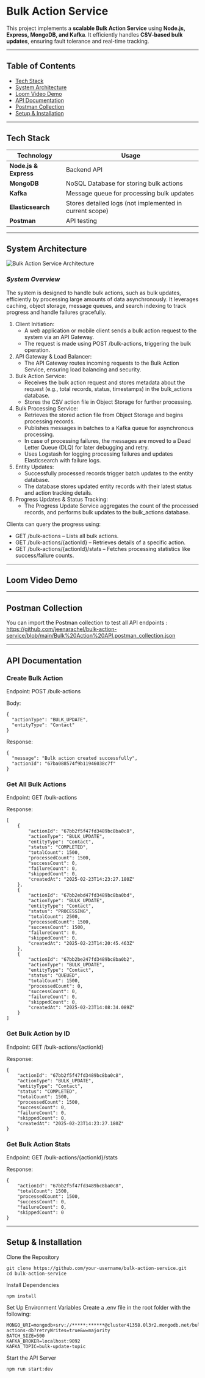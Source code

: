 # Bulk Action Service

This project implements a **scalable Bulk Action Service** using **Node.js, Express, MongoDB, and Kafka**. It efficiently handles **CSV-based bulk updates**, ensuring fault tolerance and real-time tracking.

---

## Table of Contents
- [Tech Stack](https://github.com/jeenarachel/bulk-action-service/blob/main/README.md#system-architecture)
- [System Architecture](#️system-architecture)
- [Loom Video Demo](#-loom-video-demo)
- [API Documentation](#-api-documentation)
- [Postman Collection](#-postman-collection)
- [Setup & Installation](#-setup--installation)
  
---

## Tech Stack
| **Technology** | **Usage** |
|--------------|----------|
| **Node.js & Express** | Backend API |
| **MongoDB** | NoSQL Database for storing bulk actions |
| **Kafka** | Message queue for processing bulk updates |
| **Elasticsearch** | Stores detailed logs (not implemented in current scope) |
| **Postman** | API testing |

---

## System Architecture
![Bulk Action Service Architecture](https://github.com/user-attachments/assets/6772191e-75a1-46a5-91f7-6df2838105d6)

### ***System Overview*** ###
The system is designed to handle bulk actions, such as bulk updates, efficiently by processing large amounts of data asynchronously. It leverages caching, object storage, message queues, and search indexing to track progress and handle failures gracefully.

1. Client Initiation:
   - A web application or mobile client sends a bulk action request to the system via an API Gateway.
   - The request is made using POST /bulk-actions, triggering the bulk operation.
2. API Gateway & Load Balancer:
   - The API Gateway routes incoming requests to the Bulk Action Service, ensuring load balancing and security.
3. Bulk Action Service:
   - Receives the bulk action request and stores metadata about the request (e.g., total records, status, timestamps) in the bulk_actions database.
   - Stores the CSV action file in Object Storage for further processing.
4. Bulk Processing Service:
   - Retrieves the stored action file from Object Storage and begins processing records.
   - Publishes messages in batches to a Kafka queue for asynchronous processing.
   - In case of processing failures, the messages are moved to a Dead Letter Queue (DLQ) for later debugging and retry.
   - Uses Logstash for logging processing failures and updates Elasticsearch with failure logs.
5. Entity Updates:
   - Successfully processed records trigger batch updates to the entity database.
   - The database stores updated entity records with their latest status and action tracking details.
6. Progress Updates & Status Tracking:
   - The Progress Update Service aggregates the count of the processed records, and performs bulk updates to the bulk_actions database.

Clients can query the progress using:
- GET /bulk-actions – Lists all bulk actions.
- GET /bulk-actions/{actionId} – Retrieves details of a specific action.
- GET /bulk-actions/{actionId}/stats – Fetches processing statistics like success/failure counts.

---

## Loom Video Demo



---

## Postman Collection

You can import the Postman collection to test all API endpoints : https://github.com/jeenarachel/bulk-action-service/blob/main/Bulk%20Action%20API.postman_collection.json

---

## API Documentation

### Create Bulk Action
Endpoint: POST /bulk-actions

Body:
```
{
  "actionType": "BULK_UPDATE",
  "entityType": "Contact"
}
```
Response:
```
{
  "message": "Bulk action created successfully",
  "actionId": "67ba088574f9b11946038c7f"
}
```

### Get All Bulk Actions
Endpoint: GET /bulk-actions

Response:
```
[
    {
        "actionId": "67bb2f5f47fd3489bc8ba0c8",
        "actionType": "BULK_UPDATE",
        "entityType": "Contact",
        "status": "COMPLETED",
        "totalCount": 1500,
        "processedCount": 1500,
        "successCount": 0,
        "failureCount": 0,
        "skippedCount": 0,
        "createdAt": "2025-02-23T14:23:27.180Z"
    },
    {
        "actionId": "67bb2ebd47fd3489bc8ba0bd",
        "actionType": "BULK_UPDATE",
        "entityType": "Contact",
        "status": "PROCESSING",
        "totalCount": 2500,
        "processedCount": 1500,
        "successCount": 1500,
        "failureCount": 0,
        "skippedCount": 0,
        "createdAt": "2025-02-23T14:20:45.463Z"
    },
    {
        "actionId": "67bb2be247fd3489bc8ba0b2",
        "actionType": "BULK_UPDATE",
        "entityType": "Contact",
        "status": "QUEUED",
        "totalCount": 1500,
        "processedCount": 0,
        "successCount": 0,
        "failureCount": 0,
        "skippedCount": 0,
        "createdAt": "2025-02-23T14:08:34.089Z"
    }
]
```

### Get Bulk Action by ID
Endpoint: GET /bulk-actions/{actionId}

Response:
```
{
    "actionId": "67bb2f5f47fd3489bc8ba0c8",
    "actionType": "BULK_UPDATE",
    "entityType": "Contact",
    "status": "COMPLETED",
    "totalCount": 1500,
    "processedCount": 1500,
    "successCount": 0,
    "failureCount": 0,
    "skippedCount": 0,
    "createdAt": "2025-02-23T14:23:27.180Z"
}
```

### Get Bulk Action Stats
Endpoint: GET /bulk-actions/{actionId}/stats

Response:
```
{
    "actionId": "67bb2f5f47fd3489bc8ba0c8",
    "totalCount": 1500,
    "processedCount": 1500,
    "successCount": 0,
    "failureCount": 0,
    "skippedCount": 0
}
```

---

## Setup & Installation

Clone the Repository
```
git clone https://github.com/your-username/bulk-action-service.git
cd bulk-action-service
```
Install Dependencies
```
npm install
```
Set Up Environment Variables
Create a .env file in the root folder with the following:
```
MONGO_URI=mongodb+srv://*****:******@cluster41358.0l3r2.mongodb.net/bulk-actions-db?retryWrites=true&w=majority
BATCH_SIZE=500
KAFKA_BROKER=localhost:9092
KAFKA_TOPIC=bulk-update-topic
```
Start the API Server
```
npm run start:dev
```

